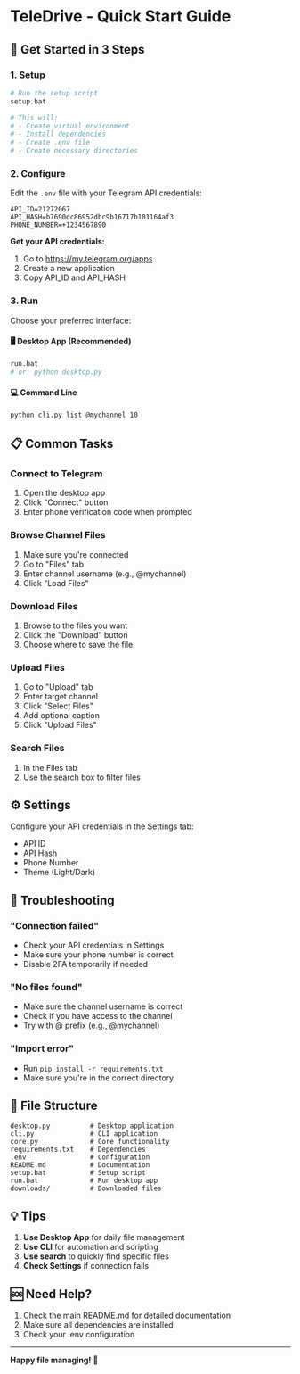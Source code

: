 # TeleDrive - Quick Start Guide

## 🚀 Get Started in 3 Steps

### 1. Setup
```bash
# Run the setup script
setup.bat

# This will:
# - Create virtual environment
# - Install dependencies
# - Create .env file
# - Create necessary directories
```

### 2. Configure
Edit the `.env` file with your Telegram API credentials:

```env
API_ID=21272067
API_HASH=b7690dc86952dbc9b16717b101164af3
PHONE_NUMBER=+1234567890
```

**Get your API credentials:**
1. Go to https://my.telegram.org/apps
2. Create a new application
3. Copy API_ID and API_HASH

### 3. Run

Choose your preferred interface:

#### 🖥️ Desktop App (Recommended)
```bash
run.bat
# or: python desktop.py
```

#### 💻 Command Line
```bash
python cli.py list @mychannel 10
```

## 📋 Common Tasks

### Connect to Telegram
1. Open the desktop app
2. Click "Connect" button
3. Enter phone verification code when prompted

### Browse Channel Files
1. Make sure you're connected
2. Go to "Files" tab
3. Enter channel username (e.g., @mychannel)
4. Click "Load Files"

### Download Files
1. Browse to the files you want
2. Click the "Download" button
3. Choose where to save the file

### Upload Files
1. Go to "Upload" tab
2. Enter target channel
3. Click "Select Files"
4. Add optional caption
5. Click "Upload Files"

### Search Files
1. In the Files tab
2. Use the search box to filter files

## ⚙️ Settings

Configure your API credentials in the Settings tab:
- API ID
- API Hash  
- Phone Number
- Theme (Light/Dark)

## 🔧 Troubleshooting

### "Connection failed"
- Check your API credentials in Settings
- Make sure your phone number is correct
- Disable 2FA temporarily if needed

### "No files found"
- Make sure the channel username is correct
- Check if you have access to the channel
- Try with @ prefix (e.g., @mychannel)

### "Import error"
- Run `pip install -r requirements.txt`
- Make sure you're in the correct directory

## 📁 File Structure

```
desktop.py          # Desktop application
cli.py              # CLI application
core.py             # Core functionality
requirements.txt    # Dependencies
.env                # Configuration
README.md           # Documentation
setup.bat           # Setup script
run.bat             # Run desktop app
downloads/          # Downloaded files
```

## 💡 Tips

1. **Use Desktop App** for daily file management
2. **Use CLI** for automation and scripting
3. **Use search** to quickly find specific files
4. **Check Settings** if connection fails

## 🆘 Need Help?

1. Check the main README.md for detailed documentation
2. Make sure all dependencies are installed
3. Check your .env configuration

---

**Happy file managing! 🎉**
